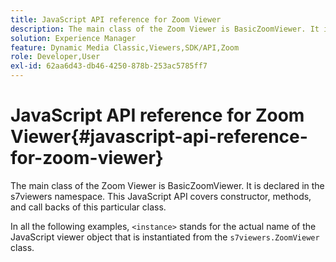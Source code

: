 ```yaml
---
title: JavaScript API reference for Zoom Viewer
description: The main class of the Zoom Viewer is BasicZoomViewer. It is declared in the s7viewers namespace. This JavaScript API covers constructor, methods, and call backs of this particular class.
solution: Experience Manager
feature: Dynamic Media Classic,Viewers,SDK/API,Zoom
role: Developer,User
exl-id: 62aa6d43-db46-4250-878b-253ac5785ff7
---
```

# JavaScript API reference for Zoom Viewer{#javascript-api-reference-for-zoom-viewer}

The main class of the Zoom Viewer is BasicZoomViewer. It is declared in the s7viewers namespace. This JavaScript API covers constructor, methods, and call backs of this particular class.

In all the following examples, `<instance>` stands for the actual name of the JavaScript viewer object that is instantiated from the `s7viewers.ZoomViewer` class.

